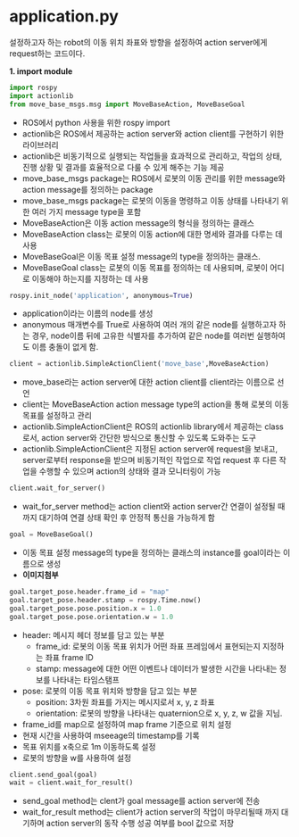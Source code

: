 # application.py
설정하고자 하는 robot의 이동 위치 좌표와 방향을 설정하여 action server에게 request하는 코드이다. 


**1. import module**
```python
import rospy
import actionlib
from move_base_msgs.msg import MoveBaseAction, MoveBaseGoal
```
- ROS에서 python 사용을 위한 rospy import
- actionlib은 ROS에서 제공하는 action server와 action client를 구현하기 위한 라이브러리
- actionlib은 비동기적으로 실행되는 작업들을 효과적으로 관리하고, 작업의 상태, 진행 상황 및 결과를 효율적으로 다룰 수 있게 해주는 기능 제공
- move_base_msgs package는 ROS에서 로봇의 이동 관리를 위한 message와 action message를 정의하는 package
- move_base_msgs package는 로봇의 이동을 명령하고 이동 상태를 나타내기 위한 여러 가지 message type을 포함
- MoveBaseAction은 이동 action message의 형식을 정의하는 클래스
- MoveBaseAction class는 로봇의 이동 action에 대한 명세와 결과를 다루는 데 사용
- MoveBaseGoal은 이동 목표 설정 message의 type을 정의하는 클래스. 
- MoveBaseGoal class는 로봇의 이동 목표를 정의하는 데 사용되며, 로봇이 어디로 이동해야 하는지를 지정하는 데 사용

```python
rospy.init_node('application', anonymous=True)
```
- application이라는 이름의 node를 생성
- anonymous 매개변수를 True로 사용하여 여러 개의 같은 node를 실행하고자 하는 경우, node이름 뒤에 고유한 식별자를 추가하여 같은 node를 여러번 실행하여도 이름 충돌이 없게 함.

```python
client = actionlib.SimpleActionClient('move_base',MoveBaseAction)
```
- move_base라는 action server에 대한 action client를 client라는 이름으로 선언
- client는 MoveBaseAction action message type의 action을 통해 로봇의 이동 목표를 설정하고 관리 
- actionlib.SimpleActionClient은 ROS의 actionlib library에서 제공하는 class로서, action server와 간단한 방식으로 통신할 수 있도록 도와주는 도구
- actionlib.SimpleActionClient은 지정된 action server에 request을 보내고, server로부터 response을 받으며 비동기적인 작업으로 작업 request 후 다른 작업을 수행할 수 있으며 action의 상태와 결과 모니터링이 가능 

```python
client.wait_for_server()
```
- wait_for_server method는 action client와 action server간 연결이 설정될 때까지 대기하여 연결 상태 확인 후 안정적 통신을 가능하게 함

```python
goal = MoveBaseGoal()
```
- 이동 목표 설정 message의 type을 정의하는 클래스의 instance를 goal이라는 이름으로 생성 
- **이미지첨부**

```python
goal.target_pose.header.frame_id = "map"
goal.target_pose.header.stamp = rospy.Time.now()
goal.target_pose.pose.position.x = 1.0
goal.target_pose.pose.orientation.w = 1.0
```
- header: 메시지 헤더 정보를 담고 있는 부분
    - frame_id: 로봇의 이동 목표 위치가 어떤 좌표 프레임에서 표현되는지 지정하는 좌표 frame ID
    - stamp: message에 대한 어떤 이벤트나 데이터가 발생한 시간을 나타내는 정보를 나타내는 타임스탬프
- pose: 로봇의 이동 목표 위치와 방향을 담고 있는 부분
    - position: 3차원 좌표를 가지는 메시지로서 x, y, z 좌표
    - orientation: 로봇의 방향을 나타내는 quaternion으로 x, y, z, w 값을 지님.
- frame_id를 map으로 설정하여 map frame 기준으로 위치 설정
- 현재 시간을 사용하여 mseeage의 timestamp를 기록 
- 목표 위치를 x축으로 1m 이동하도록 설정
- 로봇의 방향을 w를 사용하여 설정 

```python
client.send_goal(goal)
wait = client.wait_for_result()
```
- send_goal method는 clent가 goal message를 action server에 전송
- wait_for_result method는 client가 action server의 작업이 마무리될때 까지 대기하며 action server의 동작 수행 성공 여부를 bool 값으로 저장
